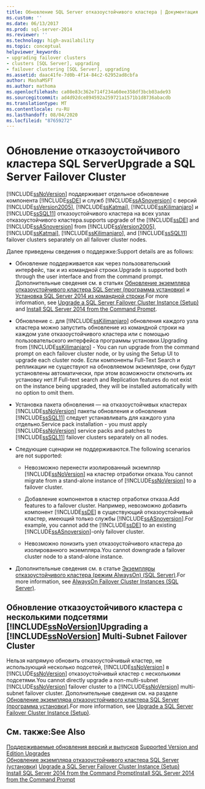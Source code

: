 ```yaml
---
title: Обновление SQL Server отказоустойчивого кластера | Документация Майкрософт
ms.custom: ''
ms.date: 06/13/2017
ms.prod: sql-server-2014
ms.reviewer: ''
ms.technology: high-availability
ms.topic: conceptual
helpviewer_keywords:
- upgrading failover clusters
- clusters [SQL Server], upgrading
- failover clustering [SQL Server], upgrading
ms.assetid: daac41fe-7d0b-4f14-84c2-62952ad8cbfa
author: MashaMSFT
ms.author: mathoma
ms.openlocfilehash: ca08e83c362e714f234a60ee358df3bcb03ade93
ms.sourcegitcommit: ad4d92dce894592a259721a1571b1d8736abacdb
ms.translationtype: MT
ms.contentlocale: ru-RU
ms.lasthandoff: 08/04/2020
ms.locfileid: "87659272"
---
```

# <a name="upgrade-a-sql-server-failover-cluster"></a><span data-ttu-id="9cc29-102">Обновление отказоустойчивого кластера SQL Server</span><span class="sxs-lookup"><span data-stu-id="9cc29-102">Upgrade a SQL Server Failover Cluster</span></span>
  [!INCLUDE[ssNoVersion](../../../includes/ssnoversion-md.md)] <span data-ttu-id="9cc29-103">поддерживает отдельное обновление компонента [!INCLUDE[ssDE](../../../includes/ssde-md.md)] и служб [!INCLUDE[ssASnoversion](../../../includes/ssasnoversion-md.md)] с версий [!INCLUDE[ssVersion2005](../../../includes/ssversion2005-md.md)], [!INCLUDE[ssKatmai](../../../includes/sskatmai-md.md)], [!INCLUDE[ssKilimanjaro](../../../includes/sskilimanjaro-md.md)] и [!INCLUDE[ssSQL11](../../../includes/sssql11-md.md)] отказоустойчивого кластера на всех узлах отказоустойчивого кластера.</span><span class="sxs-lookup"><span data-stu-id="9cc29-103">supports upgrade of the [!INCLUDE[ssDE](../../../includes/ssde-md.md)] and [!INCLUDE[ssASnoversion](../../../includes/ssasnoversion-md.md)] from [!INCLUDE[ssVersion2005](../../../includes/ssversion2005-md.md)], [!INCLUDE[ssKatmai](../../../includes/sskatmai-md.md)], [!INCLUDE[ssKilimanjaro](../../../includes/sskilimanjaro-md.md)], and [!INCLUDE[ssSQL11](../../../includes/sssql11-md.md)] failover clusters separately on all failover cluster nodes.</span></span>  
  
 <span data-ttu-id="9cc29-104">Далее приведены сведения о поддержке:</span><span class="sxs-lookup"><span data-stu-id="9cc29-104">Support details are as follows:</span></span>  
  
-   <span data-ttu-id="9cc29-105">Обновление поддерживается как через пользовательский интерфейс, так и из командной строки.</span><span class="sxs-lookup"><span data-stu-id="9cc29-105">Upgrade is supported both through the user interface and from the command prompt.</span></span> <span data-ttu-id="9cc29-106">Дополнительные сведения см. в статьях [Обновление экземпляра отказоустойчивого кластера SQL Server (программа установки)](upgrade-a-sql-server-failover-cluster-instance-setup.md) и [Установка SQL Server 2014 из командной строки](../../../database-engine/install-windows/install-sql-server-from-the-command-prompt.md).</span><span class="sxs-lookup"><span data-stu-id="9cc29-106">For more information, see [Upgrade a SQL Server Failover Cluster Instance &#40;Setup&#41;](upgrade-a-sql-server-failover-cluster-instance-setup.md) and [Install SQL Server 2014 from the Command Prompt](../../../database-engine/install-windows/install-sql-server-from-the-command-prompt.md).</span></span>  
  
-   <span data-ttu-id="9cc29-107">Обновление с. для [!INCLUDE[ssKilimanjaro](../../../includes/sskilimanjaro-md.md)] обновления каждого узла кластера можно запустить обновление из командной строки на каждом узле отказоустойчивого кластера или с помощью пользовательского интерфейса программы установки.</span><span class="sxs-lookup"><span data-stu-id="9cc29-107">Upgrading from [!INCLUDE[ssKilimanjaro](../../../includes/sskilimanjaro-md.md)] - You can run upgrade from the command prompt on each failover cluster node, or by using the Setup UI to upgrade each cluster node.</span></span> <span data-ttu-id="9cc29-108">Если компоненты Full-Text Search и репликации не существуют на обновляемом экземпляре, они будут установлены автоматически, при этом возможности отключить их установку нет.</span><span class="sxs-lookup"><span data-stu-id="9cc29-108">If Full-text search and Replication features do not exist on the instance being upgraded, they will be installed automatically with no option to omit them.</span></span>  
  
-   <span data-ttu-id="9cc29-109">Установка пакета обновления — на отказоустойчивых кластерах [!INCLUDE[ssNoVersion](../../../includes/ssnoversion-md.md)] пакеты обновления и обновления [!INCLUDE[ssSQL11](../../../includes/sssql11-md.md)] следует устанавливать для каждого узла отдельно.</span><span class="sxs-lookup"><span data-stu-id="9cc29-109">Service pack installation - you must apply [!INCLUDE[ssNoVersion](../../../includes/ssnoversion-md.md)] service packs and patches to [!INCLUDE[ssSQL11](../../../includes/sssql11-md.md)] failover clusters separately on all nodes.</span></span>  
  
-   <span data-ttu-id="9cc29-110">Следующие сценарии не поддерживаются.</span><span class="sxs-lookup"><span data-stu-id="9cc29-110">The following scenarios are not supported:</span></span>  
  
    -   <span data-ttu-id="9cc29-111">Невозможно перенести изолированный экземпляр [!INCLUDE[ssNoVersion](../../../includes/ssnoversion-md.md)] на кластер отработки отказа.</span><span class="sxs-lookup"><span data-stu-id="9cc29-111">You cannot migrate from a stand-alone instance of [!INCLUDE[ssNoVersion](../../../includes/ssnoversion-md.md)] to a failover cluster.</span></span>  
  
    -   <span data-ttu-id="9cc29-112">Добавление компонентов в кластер отработки отказа.</span><span class="sxs-lookup"><span data-stu-id="9cc29-112">Add features to a failover cluster.</span></span> <span data-ttu-id="9cc29-113">Например, невозможно добавить компонент [!INCLUDE[ssDE](../../../includes/ssde-md.md)] в существующий отказоустойчивый кластер, имеющий только службы [!INCLUDE[ssASnoversion](../../../includes/ssasnoversion-md.md)].</span><span class="sxs-lookup"><span data-stu-id="9cc29-113">For example, you cannot add the [!INCLUDE[ssDE](../../../includes/ssde-md.md)] to an existing [!INCLUDE[ssASnoversion](../../../includes/ssasnoversion-md.md)]-only failover cluster.</span></span>  
  
    -   <span data-ttu-id="9cc29-114">Невозможно понизить узел отказоустойчивого кластера до изолированного экземпляра.</span><span class="sxs-lookup"><span data-stu-id="9cc29-114">You cannot downgrade a failover cluster node to a stand-alone instance.</span></span>  
  
-   <span data-ttu-id="9cc29-115">Дополнительные сведения см. в статье [Экземпляры отказоустойчивого кластера (режим AlwaysOn) (SQL Server)](always-on-failover-cluster-instances-sql-server.md).</span><span class="sxs-lookup"><span data-stu-id="9cc29-115">For more information, see [AlwaysOn Failover Cluster Instances (SQL Server)](always-on-failover-cluster-instances-sql-server.md).</span></span>  
  
## <a name="upgrading-a-ssnoversion-multi-subnet-failover-cluster"></a><span data-ttu-id="9cc29-116">Обновление отказоустойчивого кластера с несколькими подсетями [!INCLUDE[ssNoVersion](../../../includes/ssnoversion-md.md)]</span><span class="sxs-lookup"><span data-stu-id="9cc29-116">Upgrading a [!INCLUDE[ssNoVersion](../../../includes/ssnoversion-md.md)] Multi-Subnet Failover Cluster</span></span>  
 <span data-ttu-id="9cc29-117">Нельзя напрямую обновить отказоустойчивый кластер, не использующий несколько подсетей, [!INCLUDE[ssNoVersion](../../../includes/ssnoversion-md.md)] в [!INCLUDE[ssNoVersion](../../../includes/ssnoversion-md.md)] отказоустойчивый кластер с несколькими подсетями.</span><span class="sxs-lookup"><span data-stu-id="9cc29-117">You cannot directly upgrade a non-multi-subnet [!INCLUDE[ssNoVersion](../../../includes/ssnoversion-md.md)] failover cluster to a [!INCLUDE[ssNoVersion](../../../includes/ssnoversion-md.md)] multi-subnet failover cluster.</span></span> <span data-ttu-id="9cc29-118">Дополнительные сведения см. на разделе [Обновление экземпляра отказоустойчивого кластера SQL Server (программа установки)](upgrade-a-sql-server-failover-cluster-instance-setup.md).</span><span class="sxs-lookup"><span data-stu-id="9cc29-118">For more information, see [Upgrade a SQL Server Failover Cluster Instance &#40;Setup&#41;](upgrade-a-sql-server-failover-cluster-instance-setup.md).</span></span>  
  
## <a name="see-also"></a><span data-ttu-id="9cc29-119">См. также:</span><span class="sxs-lookup"><span data-stu-id="9cc29-119">See Also</span></span>  
 <span data-ttu-id="9cc29-120">[Поддерживаемые обновления версий и выпусков](../../../database-engine/install-windows/supported-version-and-edition-upgrades.md) </span><span class="sxs-lookup"><span data-stu-id="9cc29-120">[Supported Version and Edition Upgrades](../../../database-engine/install-windows/supported-version-and-edition-upgrades.md) </span></span>  
 <span data-ttu-id="9cc29-121">[Обновление экземпляра отказоустойчивого кластера SQL Server &#40;установки&#41;](upgrade-a-sql-server-failover-cluster-instance-setup.md) </span><span class="sxs-lookup"><span data-stu-id="9cc29-121">[Upgrade a SQL Server Failover Cluster Instance &#40;Setup&#41;](upgrade-a-sql-server-failover-cluster-instance-setup.md) </span></span>  
 [<span data-ttu-id="9cc29-122">Install SQL Server 2014 from the Command Prompt</span><span class="sxs-lookup"><span data-stu-id="9cc29-122">Install SQL Server 2014 from the Command Prompt</span></span>](../../../database-engine/install-windows/install-sql-server-from-the-command-prompt.md)  
  
  
